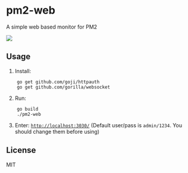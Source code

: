 # pm2-web
A simple web based monitor for PM2

<img src="https://github.com/doorbash/pm2-web/blob/master/screenshot.png?raw=true" />

## Usage
1) Install:
```
    go get github.com/goji/httpauth
    go get github.com/gorilla/websocket
```

2) Run:
```
    go build
    ./pm2-web
```

3) Enter: [```http://localhost:3030/```](http://localhost:3030/) (Default user/pass is `admin/1234`. You should change them before using)

## License

MIT
